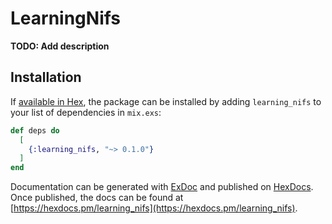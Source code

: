 # LearningNifs

**TODO: Add description**

## Installation

If [available in Hex](https://hex.pm/docs/publish), the package can be installed
by adding `learning_nifs` to your list of dependencies in `mix.exs`:

```elixir
def deps do
  [
    {:learning_nifs, "~> 0.1.0"}
  ]
end
```

Documentation can be generated with [ExDoc](https://github.com/elixir-lang/ex_doc)
and published on [HexDocs](https://hexdocs.pm). Once published, the docs can
be found at [https://hexdocs.pm/learning_nifs](https://hexdocs.pm/learning_nifs).

